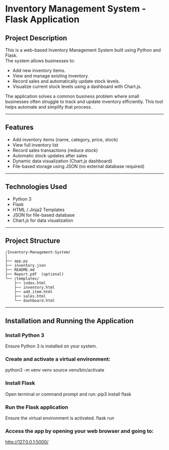 # Inventory Management System - Flask Application

## Project Description

This is a web-based Inventory Management System built using Python and Flask.  
The system allows businesses to:

- Add new inventory items.
- View and manage existing inventory.
- Record sales and automatically update stock levels.
- Visualize current stock levels using a dashboard with Chart.js.

The application solves a common business problem where small businesses often struggle to track and update inventory efficiently. This tool helps automate and simplify that process.

---

## Features

- Add inventory items (name, category, price, stock)
- View full inventory list
- Record sales transactions (reduce stock)
- Automatic stock updates after sales
- Dynamic data visualization (Chart.js dashboard)
- File-based storage using JSON (no external database required)

---

## Technologies Used

- Python 3
- Flask
- HTML / Jinja2 Templates
- JSON for file-based database
- Chart.js for data visualization

---

## Project Structure
```
/Inventory-Management-System/
│
├── app.py
├── inventory.json
├── README.md
├── Report.pdf  (optional)
└── /templates/
    ├── index.html
    ├── inventory.html
    ├── add_item.html
    ├── sales.html
    └── dashboard.html
```

---

## Installation and Running the Application

### Install Python 3  
Ensure Python 3 is installed on your system.

### Create and activate a virtual environment:
python3 -m venv venv
source venv/bin/activate

### Install Flask  
Open terminal or command prompt and run:
pip3 install flask

### Run the Flask application
Ensure the virtual environment is activated.
flask run

### Access the app by opening your web browser and going to:
http://127.0.0.1:5000/
